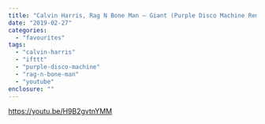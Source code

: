 ```yaml
---
title: "Calvin Harris, Rag N Bone Man – Giant (Purple Disco Machine Remix)"
date: "2019-02-27"
categories: 
  - "favourites"
tags: 
  - "calvin-harris"
  - "ifttt"
  - "purple-disco-machine"
  - "rag-n-bone-man"
  - "youtube"
enclosure: ""
---
```


https://youtu.be/H9B2gvtnYMM
